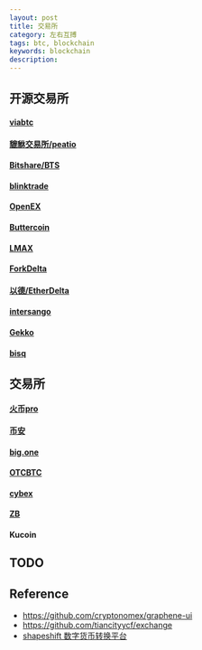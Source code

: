 ```yaml
---
layout: post
title: 交易所
category: 左右互搏
tags: btc, blockchain
keywords: blockchain
description: 
---
```


## 开源交易所

#### [viabtc](https://github.com/viabtc)

#### [貔貅交易所/peatio](https://github.com/peatio)

#### [Bitshare/BTS](https://github.com/bitshares)

#### [blinktrade](https://github.com/blinktrade)

#### [OpenEX](https://github.com/LuatixHQ)

#### [Buttercoin](https://github.com/buttercoin/buttercoin)

#### [LMAX](https://github.com/LMAX-Exchange)

#### [ForkDelta](https://github.com/forkdelta)

#### [​​以德/EtherDelta](https://github.com/etherdelta)

#### [intersango](https://github.com/dooglus/intersango)

#### [Gekko](https://github.com/askmike/gekko)

#### [bisq](https://github.com/bisq-network)

## 交易所

#### [火币pro](https://www.huobipro.com/)

#### [币安](https://www.binance.com/)

#### [big.one](https://big.one/)

#### [OTCBTC](https://otcbtc.com/)

#### [cybex](https://dex.cybex.io/)

#### [ZB](https://www.zb.com/)

#### Kucoin

## TODO


## Reference

* <https://github.com/cryptonomex/graphene-ui>
* <https://github.com/tiancityycf/exchange>
* [shapeshift 数字货币转换平台](https://github.com/firebearstudio/shapeshift-magento2)
